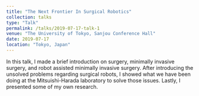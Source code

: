 ```yaml
---
title: "The Next Frontier In Surgical Robotics"
collection: talks
type: "Talk"
permalink: /talks/2019-07-17-talk-1
venue: "The University of Tokyo, Sanjou Conference Hall"
date: 2019-07-17
location: "Tokyo, Japan"
---
```


In this talk, I made a brief introduction on surgery, minimally invasive surgery, and robot assisted minimally invasive surgery. After introducing the unsolved problems regarding surgical robots, I showed what we have been doing at the Mitsuishi-Harada laboratory to solve those issues. Lastly, I presented some of my own research.
